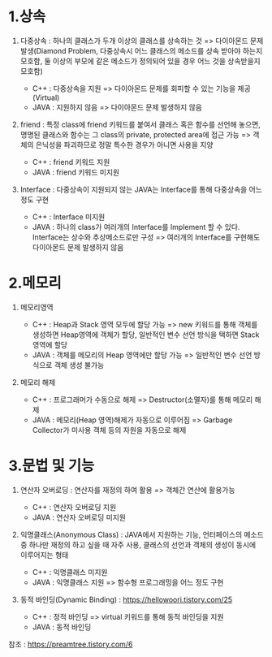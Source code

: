 1.상속
=============
1. 다중상속 : 하나의 클래스가 두개 이상의 클래스를 상속하는 것 => 다이아몬드 문제 발생(Diamond Problem, 다중상속시 어느 클래스의 메소드를 상속 받아야 하는지 모호함, 둘 이상의 부모에 같은 메소드가 정의되어 있을 경우 어느 것을 상속받을지 모호함)
    - C++ : 다중상속을 지원 => 다이아몬드 문제를 회피할 수 있는 기능을 제공(Virtual)
    - JAVA : 지원하지 않음 => 다이아몬드 문제 발생하지 않음

2. friend : 특정 class에 friend 키워드를 붙여서 클래스 혹은 함수를 선언해 놓으면, 명명된 클래스와 함수는 그 class의 private, protected area에 접근 가능 => 객체의 은닉성을 파괴하므로 정말 특수한 경우가 아니면 사용을 지양
    - C++ : friend 키워드 지원
    - JAVA : friend 키워드 미지원

3. Interface : 다중상속이 지원되지 않는 JAVA는 Interface를 통해 다중상속을 어느 정도 구현
    - C++ : Interface 미지원
    - JAVA : 하나의 class가 여러개의 Interface를 Implement 할 수 있다. Interface는 상수와 추상메소드로만 구성 => 여러개의 Interface를 구현해도 다이아몬드 문제 발생하지 않음

2.메모리
=============
1. 메모리영역
    - C++ : Heap과 Stack 영역 모두에 할당 가능 => new 키워드를 통해 객체를 생성하면 Heap영역에 객체가 할당, 일반적인 변수 선언 방식을 택하면 Stack 영역에 할당
    - JAVA : 객체를 메모리의 Heap 영역에만 할당 가능 => 일반적인 변수 선언 방식으로 객체 생성 불가능
   
2. 메모리 해제
    - C++ : 프로그래머가 수동으로 해제 => Destructor(소멸자)를 통해 메모리 해제
    - JAVA : 메모리(Heap 영역)해제가 자동으로 이루어짐 => Garbage Collector가 미사용 객체 등의 자원을 자동으로 해제

3.문법 및 기능
=============
1. 연산자 오버로딩 : 연산자를 재정의 하여 활용 => 객체간 연산에 활용가능
    - C++ : 연산자 오버로딩 지원
    - JAVA : 연산자 오버로딩 미지원

2. 익명클래스(Anonymous Class) : JAVA에서 지원하는 기능, 언터페이스의 메소드 중 하나만 재정의 하고 싶을 때 자주 사용, 클래스의 선언과 객체의 생성이 동시에 이루어지는 형태
    - C++ : 익명클래스 미지원
    - JAVA : 익명클래스 지원 => 함수형 프로그래밍을 어느 정도 구현

3. 동적 바인딩(Dynamic Binding) : https://hellowoori.tistory.com/25
    - C++ : 정적 바인딩 => virtual 키워드를 통해 동적 바인딩을 지원
    - JAVA : 동적 바인딩


참조 : https://preamtree.tistory.com/6
